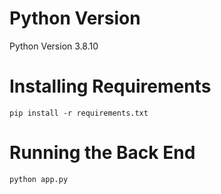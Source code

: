 # Python Version

Python Version 3.8.10

# Installing Requirements

`pip install -r requirements.txt`

# Running the Back End

`python app.py`
